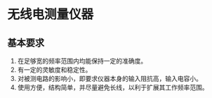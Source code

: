 # 无线电测量仪器
## 基本要求
1. 在足够宽的频率范围内均能保持一定的准确度。
2. 有一定的灵敏度和稳定性。
3. 对被测电路的影响小，即要求仪器本身的输入阻抗高，输入电容小。
4. 使用方便，结构简单，并尽量避免长线，以利于扩展其工作频率范围。
